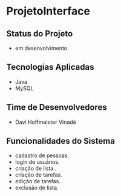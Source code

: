 # ProjetoInterface
 
## Status do Projeto
- em desenvolvimento

## Tecnologias Aplicadas
- Java
- MySQL

## Time de Desenvolvedores
- Davi Hoffmeister Vinadé

## Funcionalidades do Sistema
- cadastro de pessoas.
- login de usuários.
- criação de lista .
- criação de tarefas.
- edição de tarefas.
- exclusão de lista.